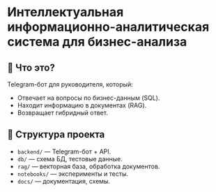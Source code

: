 # Интеллектуальная информационно-аналитическая система для бизнес-анализа

## 🚀 Что это?
Telegram-бот для руководителя, который:
- Отвечает на вопросы по бизнес-данным (SQL).
- Находит информацию в документах (RAG).
- Возвращает гибридный ответ.

## 📂 Структура проекта
- `backend/` — Telegram-бот + API.
- `db/` — схема БД, тестовые данные.
- `rag/` — векторная база, обработка документов.
- `notebooks/` — эксперименты и тесты.
- `docs/` — документация, схемы.
